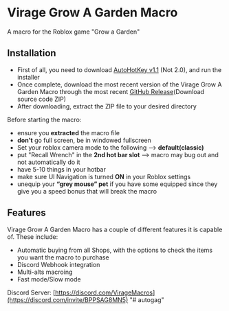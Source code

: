 # Virage Grow A Garden Macro
A macro for the Roblox game "Grow a Garden"

 ## Installation
 - First of all, you need to download [AutoHotKey v1.1](https://www.autohotkey.com/) (Not 2.0), and run the installer
 - Once complete, download the most recent version of the Virage Grow A Garden Macro through the most recent [GitHub Release](https://github.com/VirageRoblox/Virage-Grow-A-Garden-Macro/releases/latest)(Download source code ZIP)
 - After downloading, extract the ZIP file to your desired directory

Before starting the macro:
- ensure you **extracted** the macro file
- **don't** go full screen, be in windowed fullscreen
- Set your roblox camera mode to the following --> **default(classic)**
- put "Recall Wrench" in the **2nd hot bar slot** --> macro may bug out and not automatically do it
- have 5-10 things in your hotbar
- make sure UI Navigation is turned **ON** in your Roblox settings
- unequip your **“grey mouse” pet** if you have some equipped since they give you a speed bonus that will break the macro

## Features
Virage Grow A Garden Macro has a couple of different features it is capable of. These include:
- Automatic buying from all Shops, with the options to check the items you want the macro to purchase
- Discord Webhook integration
- Multi-alts macroing
- Fast mode/Slow mode

 Discord Server: [https://discord.com/VirageMacros](https://discord.com/invite/BPPSAG8MN5)
"# autogag" 

